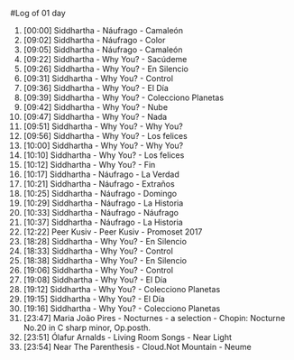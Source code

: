 #Log of 01 day

1. [00:00] Siddhartha - Náufrago - Camaleón
1. [09:02] Siddhartha - Náufrago - Color
1. [09:05] Siddhartha - Náufrago - Camaleón
1. [09:22] Siddhartha - Why You? - Sacúdeme
1. [09:26] Siddhartha - Why You? - En Silencio
1. [09:31] Siddhartha - Why You? - Control
1. [09:36] Siddhartha - Why You? - El Día
1. [09:39] Siddhartha - Why You? - Colecciono Planetas
1. [09:42] Siddhartha - Why You? - Nube
1. [09:47] Siddhartha - Why You? - Nada
1. [09:51] Siddhartha - Why You? - Why You?
1. [09:56] Siddhartha - Why You? - Los felices
1. [10:00] Siddhartha - Why You? - Why You?
1. [10:10] Siddhartha - Why You? - Los felices
1. [10:12] Siddhartha - Why You? - Fin
1. [10:17] Siddhartha - Náufrago - La Verdad
1. [10:21] Siddhartha - Náufrago - Extraños
1. [10:25] Siddhartha - Náufrago - Domingo
1. [10:29] Siddhartha - Náufrago - La Historia
1. [10:33] Siddhartha - Náufrago - Náufrago
1. [10:37] Siddhartha - Náufrago - La Historia
1. [12:22] Peer Kusiv - Peer Kusiv - Promoset 2017
1. [18:28] Siddhartha - Why You? - En Silencio
1. [18:33] Siddhartha - Why You? - Control
1. [18:38] Siddhartha - Why You? - En Silencio
1. [19:06] Siddhartha - Why You? - Control
1. [19:08] Siddhartha - Why You? - El Día
1. [19:12] Siddhartha - Why You? - Colecciono Planetas
1. [19:15] Siddhartha - Why You? - El Día
1. [19:16] Siddhartha - Why You? - Colecciono Planetas
1. [23:47] Maria João Pires - Nocturnes - a selection - Chopin: Nocturne No.20 in C sharp minor, Op.posth.
1. [23:51] Ólafur Arnalds - Living Room Songs - Near Light
1. [23:54] Near The Parenthesis - Cloud.Not Mountain - Neume
